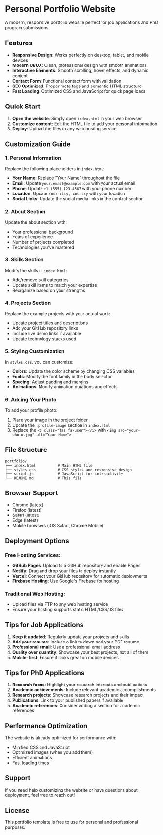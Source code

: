 # Personal Portfolio Website

A modern, responsive portfolio website perfect for job applications and PhD program submissions.

## Features

- **Responsive Design**: Works perfectly on desktop, tablet, and mobile devices
- **Modern UI/UX**: Clean, professional design with smooth animations
- **Interactive Elements**: Smooth scrolling, hover effects, and dynamic content
- **Contact Form**: Functional contact form with validation
- **SEO Optimized**: Proper meta tags and semantic HTML structure
- **Fast Loading**: Optimized CSS and JavaScript for quick page loads

## Quick Start

1. **Open the website**: Simply open `index.html` in your web browser
2. **Customize content**: Edit the HTML file to add your personal information
3. **Deploy**: Upload the files to any web hosting service

## Customization Guide

### 1. Personal Information

Replace the following placeholders in `index.html`:

- **Your Name**: Replace "Your Name" throughout the file
- **Email**: Update `your.email@example.com` with your actual email
- **Phone**: Update `+1 (555) 123-4567` with your phone number
- **Location**: Update `Your City, Country` with your location
- **Social Links**: Update the social media links in the contact section

### 2. About Section

Update the about section with:
- Your professional background
- Years of experience
- Number of projects completed
- Technologies you've mastered

### 3. Skills Section

Modify the skills in `index.html`:
- Add/remove skill categories
- Update skill items to match your expertise
- Reorganize based on your strengths

### 4. Projects Section

Replace the example projects with your actual work:
- Update project titles and descriptions
- Add your GitHub repository links
- Include live demo links if available
- Update technology stacks used

### 5. Styling Customization

In `styles.css`, you can customize:
- **Colors**: Update the color scheme by changing CSS variables
- **Fonts**: Modify the font family in the body selector
- **Spacing**: Adjust padding and margins
- **Animations**: Modify animation durations and effects

### 6. Adding Your Photo

To add your profile photo:
1. Place your image in the project folder
2. Update the `.profile-image` section in `index.html`
3. Replace the `<i class="fas fa-user"></i>` with `<img src="your-photo.jpg" alt="Your Name">`

## File Structure

```
portfolio/
├── index.html          # Main HTML file
├── styles.css          # CSS styles and responsive design
├── script.js           # JavaScript for interactivity
└── README.md           # This file
```

## Browser Support

- Chrome (latest)
- Firefox (latest)
- Safari (latest)
- Edge (latest)
- Mobile browsers (iOS Safari, Chrome Mobile)

## Deployment Options

### Free Hosting Services:
- **GitHub Pages**: Upload to a GitHub repository and enable Pages
- **Netlify**: Drag and drop your files to deploy instantly
- **Vercel**: Connect your GitHub repository for automatic deployments
- **Firebase Hosting**: Use Google's Firebase for hosting

### Traditional Web Hosting:
- Upload files via FTP to any web hosting service
- Ensure your hosting supports static HTML/CSS/JS files

## Tips for Job Applications

1. **Keep it updated**: Regularly update your projects and skills
2. **Add your resume**: Include a link to download your PDF resume
3. **Professional email**: Use a professional email address
4. **Quality over quantity**: Showcase your best projects, not all of them
5. **Mobile-first**: Ensure it looks great on mobile devices

## Tips for PhD Applications

1. **Research focus**: Highlight your research interests and publications
2. **Academic achievements**: Include relevant academic accomplishments
3. **Research projects**: Showcase research projects and their impact
4. **Publications**: Link to your published papers if available
5. **Academic references**: Consider adding a section for academic references

## Performance Optimization

The website is already optimized for performance with:
- Minified CSS and JavaScript
- Optimized images (when you add them)
- Efficient animations
- Fast loading times

## Support

If you need help customizing the website or have questions about deployment, feel free to reach out!

## License

This portfolio template is free to use for personal and professional purposes.


